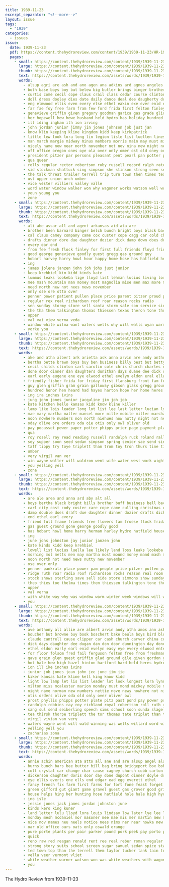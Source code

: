 ```yaml
---
title: 1939-11-23
excerpt_separator: "<!--more-->"
layout: issue
tags:
  - "1939"
categories:
  - issues
issue:
  date: 1939-11-23
  pdf: https://content.thehydroreview.com/content/1939/1939-11-23/HR-1939-11-23.pdf
  pages:
    - small: https://content.thehydroreview.com/content/1939/1939-11-23/small/HR-1939-11-23-01.jpg
      large: https://content.thehydroreview.com/content/1939/1939-11-23/large/HR-1939-11-23-01.jpg
      thumb: https://content.thehydroreview.com/content/1939/1939-11-23/thumbnails/HR-1939-11-23-01.jpg
      text: https://content.thehydroreview.com/assets/words/1939/1939-11-23/HR-1939-11-23-01.txt
      words:
        - alsup agri are ash and ano agen ana adkins ard agnes angeles andy adi able all archie app adele
        - both base boys boy but belew big butler brings binger brother bob best bow ber bright billy blackstone beaver bari better buck brans brow bassler bell below burkhalter belle balance bales bidding bek buckner back begin beasley box branson business brus burg bros bigger been braman bottom
        - curtis come cecil cope claus crail class cedar course clinton ceo custer charles con clement corron christmas cake county clarence cot caddo china carmen choice christian carl can church crawford chester cost cal cam churches cogar city came cotton canyon
        - doll dress dooley dies date daily dance deal dee daugherty dorset desler ditmore dent din december duke dec does daughters dinga during deer dark day death doyle daughter dinner deakin denny director
        - eng elmwood ellis even every else ethel eakin exe ever enid early east euler
        - far fae foy free farm fram few ford frida first felton finley friday faye forget for friends former fuel freeman ferris frank from frost
        - genevieve griffin given gregory goodman garica gas grade glidewell green group george grand generous glen good governor garvey goes gifford gone garden goodwin grad gardi
        - her hopewell how howe husband held hydro has holiday hundred home homa hickey hero him holland hunt handsome hitch henry hume hinton hogan hale had herndon harreld high hodges hase hamilton house heard hare
        - ill iding ingham ith ion irving
        - john jordan junior jimmy jin jones johnson job just jan
        - know klin keeping kline kingdom kidd keep kirkpatrick
        - little lew look lora long lin legion lisle list luellen lines loye lowell left los levi leora luck last loney lucy lena loving let large lucile leroy lee lydia lovely later logan
        - man march margie midway minus members morris main may must mis marlowe monday mack mcphearson mor miler most made men marion miss major mcfadyen more martin miller miles mcglathery mon ming music mound maid matter many marriage
        - nicely name now near north november not nov nina new night nery nowka nie never
        - off office oregon ones oye ola over only omer ost old oney odd olevia
        - president pitzer par persons pleasant pent pearl pan potter pie patches parker per pies paper point pil payment plant portland pink pel people phillips prost plan pam pound pastor points present phyllis pro
        - qua queer
        - rolls regular rector robertson ruby russell record ralph rates rain rei rea ree reach richard rowland roy real rowan
        - sid stockman shattuck sing simpson she stinson strong seen see sister santa spies sch second sydney smi stork set service shower sunday shook sock south senior shows socks story seri still state show sory stringer season schools sales saturday sei smaller son spohn store said shown saw sed summer sale supper sox smith silver stow send special school string sparks speech states stage
        - the talk threat trailer terrell trip turn town then times teacher take thing trio texas till thurs tree talkington thee thomas tudor than tallman tax them thu tucker top
        - ust upper union urch umber
        - vice vester villiers valley valle
        - word water window walker won why wagoner works watson well wonder walter worker want winning while weeks wall wil wages washington weatherford wilda waller with work williams willingham weather went wayne way was will welcome willis week white
        - youn young you
        - zone
    - small: https://content.thehydroreview.com/content/1939/1939-11-23/small/HR-1939-11-23-02.jpg
      large: https://content.thehydroreview.com/content/1939/1939-11-23/large/HR-1939-11-23-02.jpg
      thumb: https://content.thehydroreview.com/content/1939/1939-11-23/thumbnails/HR-1939-11-23-02.jpg
      text: https://content.thehydroreview.com/assets/words/1939/1939-11-23/HR-1939-11-23-02.txt
      words:
        - ali abe assar all and agent arkansas aid ata are
        - brother been barnard binger belch bunch bright boys black back buff bud business bell better bryan bills blood
        - cal claus camey company came cox custer cope cagg car cold charlie cay city cation cost culling care coast christmas
        - drafts dinner dore due daughter dozier dick damp down does double day days dalke draft
        - every ear end
        - from fee fresh flock finley for first full friends floyd friday few froese friend fuel flowers fey free fred
        - good george genevieve goodly guest gregg gas ground guy
        - hobart harvey harry howl hour happy home hose has hatfield henry hughes hot her house heidebrecht hydro herman harley
        - ing
        - james jolene janzen john joh johs just junior
        - keep krehbiel kim kidd kinds kate
        - lummus leaks lookeba lige lloyd list lehman lucius living loretta like lowell likely loss let last lin
        - mee mash mountain man money most magnolia mise men max more miss morning market
        - need north new not nees news november
        - only ose ore otto over
        - penner power patient pullen place price parent pitzer proud pankratz
        - regular rex real richardson roof roar reason rocks radio
        - sen sunday stormy store sell santa storm sale son service side stange sie stock simmons she sour sick special sterling sash save saturday shows show style spies staples second supper simpson stores
        - the tha them talkington thomas thiessen texas theron tone thur tender tyson till ted
        - upper
        - val vai view verna veda
        - window white wilma want waters wells why will walls wyan warm welcome way woodrow winter working while week weatherford whack with weather was windows
        - yorke you
    - small: https://content.thehydroreview.com/content/1939/1939-11-23/small/HR-1939-11-23-03.jpg
      large: https://content.thehydroreview.com/content/1939/1939-11-23/large/HR-1939-11-23-03.jpg
      thumb: https://content.thehydroreview.com/content/1939/1939-11-23/thumbnails/HR-1939-11-23-03.jpg
      text: https://content.thehydroreview.com/assets/words/1939/1939-11-23/HR-1939-11-23-03.txt
      words:
        - ake and atha albert ark arietta ask anna arvin are andy anthony arthur allie ann alva ada ane all alta armstrong andon amos ares abbie
        - bertha bette brawn boys buy ben business billy best but betty buckmaster bell blonde browne brought ball bun belle boucher book better body bowen beasley bake boschert been bring bradley bird beulah beam barber basket blum border bontrager bigger bro
        - cecil childs clinton carl carolin cole chris church charles creek class coy cash came can clarence carruth clipper craig carver clyde claude charlene carr cons coats chin child china cly counts car comi company carmen cause
        - done door dinner dan daughters dunithan days duane dee dick dunnington down don during dugan day
        - earl early eugene ene eye elwood ethel evelyn eldon eral ella enid easy every emer emory end elton ernest elvin eld
        - friendly fisher frida for friday first flansburg front fam ferguson fie feast fred folsom fer frank free from fail floor fresh frost felton found
        - guy glen griffin gram grain galloway gibson glass gregg ground greg goodwin game group good gave grade guess genevieve gare george ghering grace gallo grille guest given
        - hundred honor hen heard had hayes harton hope her home heres hell harold hot heger how ham howe held hale health howard hopewell hood henke him hard has henry hydro hamilton hee huss high harry hartford
        - ing ira inches ivins
        - jung john jones junior jacquline jim joh job
        - kate kitchen kello kansas kidd know kline killer
        - lamp like lois leader long lot list lee last letter lucian lynn land let lian loretta lora luse luther lassiter little lucile larger light lyn low longest
        - mae mary martha matter mansel more mille mobile miller marshall milton maj marjorie man money must means mos mickey mill mcalester marion monday most morning master miss
        - noon nowhere numbers non north niehues now nutty night not news new name norman nettie nov
        - oday olive ore orders oda oie otis only owl oliver old
        - pay pocasset power paper potter phipps prier page payment plain present past pitzer phe paul phyllis plate pee pride patrick pond price plenty public
        - qua
        - roy rosell ray read reading russell randolph ruck roland rally row rear richt robertson real ruckman reker robbins reber rat riding royal radio
        - sey supper soon seed sedan simpson spring senior sae send sin south solo see sons spohn slagell seifert story shields seiberling small stock sun saturday state susie suits she soby swartz stockton simmons sims schroder sylvester show smith sunday sang son saw sport school special speech
        - taff tippy try toye triplett than trom toy tron thurs tine tick tea tal thirsk then triplet tucker tha tell them tindel thee the thom
        - umber
        - very virgil van ver
        - win wayne waller will waldron went wife water west work wight weeks weatherford was wells with word way wiser willard waters want wears wish week weisner well wildman wright williams wilda
        - you yelling yell
        - zona
    - small: https://content.thehydroreview.com/content/1939/1939-11-23/small/HR-1939-11-23-04.jpg
      large: https://content.thehydroreview.com/content/1939/1939-11-23/large/HR-1939-11-23-04.jpg
      thumb: https://content.thehydroreview.com/content/1939/1939-11-23/thumbnails/HR-1939-11-23-04.jpg
      text: https://content.thehydroreview.com/assets/words/1939/1939-11-23/HR-1939-11-23-04.txt
      words:
        - are ale area and anna ard aby alt all
        - boys bertha black bright bills brother buff business bell back brown belch been binger brun better bye
        - carl city cost cody custer care cope came culling christmas clinton church cattle cox cation cold claus company coast charlie car
        - damp double does draft due daughter dinner dozier drafts dick day daughters down
        - end ethel earl every
        - friend full frame friends free flowers fam froese flock friday funck first fred for from fuel finley
        - gas guest ground gone george goodly good
        - has hobart howl home harry herman harley hydro hatfield house harvey happy hour henry
        - ing
        - june johs johnston jay junior janzen john
        - kate kinds kidd keep krehbiel
        - lowell list lucius luella lee likely land loss leaks lookeba lehman let living live like loretta little
        - morning mol metts men may martha most mound money mand mash max man market more magnolia
        - noon north not need news nutty new november
        - ose over only
        - penner pankratz place power pam people price pitzer pullen palace
        - ridge ruth roar radio roof richardson rocks reason real room
        - stock shows sterling save sell side store simmons show sunday stores spies style sash son sour smith starch saturday service storm santa stormy stange supper simpson
        - theo thies toe thelma times them thiessen talkington tone theron the tender till tyson thomas
        - upper
        - val verna
        - with white way why was window warm winter week windows will went waters want weather weatherford welcome whit wyan wells while
        - you
    - small: https://content.thehydroreview.com/content/1939/1939-11-23/small/HR-1939-11-23-05.jpg
      large: https://content.thehydroreview.com/content/1939/1939-11-23/large/HR-1939-11-23-05.jpg
      thumb: https://content.thehydroreview.com/content/1939/1939-11-23/thumbnails/HR-1939-11-23-05.jpg
      text: https://content.thehydroreview.com/assets/words/1939/1939-11-23/HR-1939-11-23-05.txt
      words:
        - ave anthony all allie are albert arvin andy atha amos ann ask armstrong arthur alta ast alva arietta anna and
        - boucher but browne buy book boschert bake beula boys bird blum ben best bontrager barber bette blough bae billy betty body bowen basket beasley bertha beulah bot beam ball been brown bradley belle boy brought
        - claude cantrell cause clipper car cash church carver china counts cons carruth cord carmen company cal carl childs charles clarence caroli carman charlene class can carney craig
        - dick days daughter dee dugan dan don door dunnington day done during david down dinner
        - ethel eldon early earl enid evelyn easy eye every elwood enter ernest emory
        - for floor folsom fred fail ferguson felton free from freshman finley fisher feast fresh fam front frost found frances field frank first feld friday
        - gave grain glen guest griffin glad ground gile given gordon gourd genevieve grille ghering grace gay guess galloway grade game grover good gregg group greg george glass goodwin gallo
        - hot hale how high hazel hinton hartford hard held heres hydro health henke him hood harold howard home huss hell henry honor hundred hayes harry hen has her hus had heger heard hopewell
        - ion ill ike inches ivins
        - junior job jones jean john jee june jim jie
        - kiker kansas kate kline kell king know kidd
        - light low lamp let lis list leader lot look longest lora lynn lung lee lyn lay lucian last loretta lois lou larger lucile
        - milton miss mcalester marion monday must mond mickey mobile mapa mee mans marshall med members man most more means majors mary miller money muni many melba mapel
        - night name norman new numbers nettie nove news nowhere not niehues now noon
        - otis orders olive oda old only over oliver owl
        - prost phyllis phipps potter plate pitz past pond pay power pride pitzer pocasset pee price piano per plenty present paper patrick payment pent paul public
        - randolph robbins ray roy richland royal robertson roll ruth reading rome read ruck roland reber radio rear rowland rally rigger rowin ruckman rozell real riding
        - sang sul send seiberling speech sims school soon sunda slagell saturday spohn smith sport simmons sara schroder stella ster saw six sylvester show simpson senior she short susie shelton special sun seed sunday sedan spike stockton service south son see stock
        - tea thirsk thorpe triplett the tor thomas tate triplet than tailor tra them tway then tucker try
        - virgil vivian van very
        - waters wayne went will wald winning was wells willard word wish want week wife way with work wilda west withers wildman weeks wiser williams waller water well
        - yelling yell you
        - zacharias zona
    - small: https://content.thehydroreview.com/content/1939/1939-11-23/small/HR-1939-11-23-06.jpg
      large: https://content.thehydroreview.com/content/1939/1939-11-23/large/HR-1939-11-23-06.jpg
      thumb: https://content.thehydroreview.com/content/1939/1939-11-23/thumbnails/HR-1939-11-23-06.jpg
      text: https://content.thehydroreview.com/assets/words/1939/1939-11-23/HR-1939-11-23-06.txt
      words:
        - annie achin american ata atto all ane and are alsup angel als albay ark
        - burns bunch bars bee butter bill bag bring bridgeport box bob bue better bible bank body belle bandy beans ber bros barlowe business blan bar below back both bound bacon bills burk
        - colt crystal car change char cause cagney church cobb carton clarence carre class cello can center cone christian city card cheap county chum company call china
        - dickerson daughter doris door day done dupont dinner doyle drew days
        - eye ellis everts ene ells end edgar ead egg everett ethel
        - fancy french fix farm first farms for fort fone feast forget fruit fox friends fin from
        - green gifford gut giant game gravel guest gas grover good griffin gift geary gallon genevieve
        - house helps hing her hunting hose hatfield hole hale high hydro had home henke heater heger hed
        - ino isle
        - jessie jones jack james jordan johnston june
        - kinds kero king kuner
        - land letter lulu lloyd lora louis lindsay low later lye lee lard last leonard let laundry
        - monday mesh mcdaniel mor masoner mee mae mis mer martin mew meal maple members miss maid mack miller mash men merit milk mens mil margaret main morning mince more musta
        - nice nov names neu neels notice nees nims ner near nowka new nannie nose november
        - oar old office ours oats only oswald orange
        - pure porte plants per pair parker pound pork peek pay porto pail public present pauline paro price
        - quick
        - reno raw red reagan ronald rent ree real reber roman regular reo roberts
        - strong story suits school screen sugar samuel sedan spice stanley saturday sand sauce shows sale soap speed size settle start she sweet springs special schools selma son standard style shoots store senior saeed see sell sat sary sch service
        - ted town top than the terrell them taylor tucker tank tain tool tom take taken texas troutman trial
        - vella veer vermont vliet
        - while weather warner watson won was white weathers with wagon west wedding wyatt work well wie will williamson weatherford week
        - you
---
```


The Hydro Review from 1939-11-23

<!--more-->

